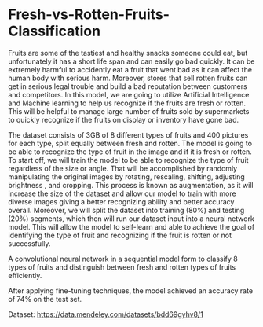 # Fresh-vs-Rotten-Fruits-Classification

Fruits are some of the tastiest and healthy snacks someone could eat, but unfortunately it has a short life span and can easily go bad quickly. It can be extremely harmful to accidently eat a fruit that went bad as it can affect the human body with serious harm. Moreover, stores that sell rotten fruits can get in serious legal trouble and build a bad reputation between customers and competitors. In this model, we are going to utilize Artificial Intelligence and Machine learning to help us recognize if the fruits are fresh or rotten. This will be helpful to manage large number of fruits sold by supermarkets to quickly recognize if the fruits on display or inventory have gone bad.

The dataset consists of 3GB of 8 different types of fruits and 400 pictures for each type, split equally between fresh and rotten. The model is going to be able to recognize the type of fruit in the image and if it is fresh or rotten. To start off, we will train the model to be able to recognize the type of fruit regardless of the size or angle. That will be accomplished by randomly manipulating the original images by rotating, rescaling, shifting, adjusting brightness , and cropping. This process is known as augmentation, as it will increase the size of the dataset and allow our model to train with more diverse images giving a better recognizing ability and better accuracy overall. Moreover, we will split the dataset into training (80%) and testing (20%) segments, which then will run our dataset input into a neural network model. This will allow the model to self-learn and able to achieve the goal of identifying the type of fruit and recognizing if the fruit is rotten or not successfully. 

A convolutional neural network in a sequential model form to classify 8 types of fruits and distinguish between 
fresh and rotten types of fruits efficiently.

After applying fine-tuning techniques, the model achieved an accuracy rate of 74% on the test set.


Dataset: https://data.mendeley.com/datasets/bdd69gyhv8/1

